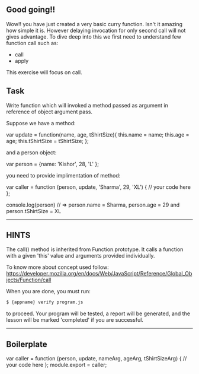 ## Good going!!

Wow!! you have just created a very basic curry function. Isn't it amazing how simple it is. However delaying invocation for only second call will not gives advantage.
To dive deep into this we first need to understand few function call such as:

* call
* apply

This exercise will focus on call.

## Task
Write function which will invoked a method passed as argument in reference of object argument pass.

Suppose we have a method:

var update = function(name, age, tShirtSize){
    this.name = name;
    this.age = age;
    this.tShirtSize = tShirtSize;
};

and a person object:

var person = {name: 'Kishor', 28, 'L' };

you need to provide implimentation of method:

var caller = function (person, update, 'Sharma', 29, 'XL') {
  // your code here
};

console.log(person) // => person.name = Sharma, person.age = 29 and person.tShirtSize = XL

----------------------------------------------------------------------
## HINTS

The call() method is inherited from Function.prototype. It calls a function with a given 'this' value and arguments provided individually.

To know more about concept used follow:
https://developer.mozilla.org/en/docs/Web/JavaScript/Reference/Global_Objects/Function/call


When you are done, you must run:
```sh
$ {appname} verify program.js
```

to proceed. Your program will be tested, a report will be generated, and the lesson will be marked 'completed' if you are successful.

----------------------------------------------------------------------
## Boilerplate
var caller = function (person, update, nameArg, ageArg, tShirtSizeArg) {
  // your code here
};
module.export = caller;
